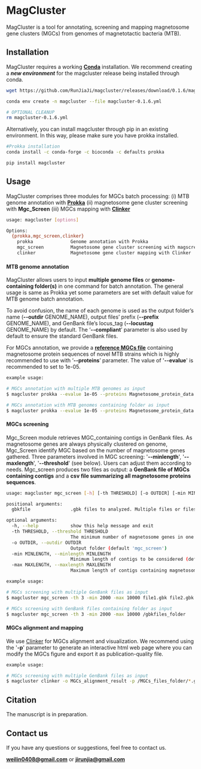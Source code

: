 # MagCluster
MagCluster is a tool for annotating, screening and mapping magnetosome gene clusters (MGCs) from genomes of magnetotactic bacteria (MTB).
## Installation
MagCluster requires a working **[Conda](https://www.anaconda.com/products/individual)** installation.
We recommend creating a ***new environment*** for the magcluster release being installed through conda.
```bash
wget https://github.com/RunJiaJi/magcluster/releases/download/0.1.6/magcluster-0.1.6.yml

conda env create -n magcluster --file magcluster-0.1.6.yml

# OPTIONAL CLEANUP
rm magcluster-0.1.6.yml
```
Alternatively, you can install magcluster through pip in an existing environment. In this way, please make sure you have prokka installed.
```bash
#Prokka installation
conda install -c conda-forge -c bioconda -c defaults prokka
```
```bash
pip install magcluster
```

## Usage
MagCluster comprises three modules for MGCs batch processing: 
(i) MTB genome annotation with **[Prokka](https://github.com/tseemann/prokka)**
(ii) magnetosome gene cluster screening with **Mgc_Screen**
(iii) MGCs mapping with **[Clinker](https://github.com/gamcil/clinker)**


```bash
usage: magcluster [options]

Options:
  {prokka,mgc_screen,clinker}
    prokka              Genome annotation with Prokka
    mgc_screen          Magnetosome gene cluster screening with magscreen
    clinker             Magnetosome gene cluster mapping with Clinker
```
#### MTB genome annotation
MagCluster allows users to input **multiple genome files** or **genome-containing folder(s)** in one command for batch annotation. The general usage is same as Prokka yet some parameters are set with default value for MTB genome batch annotation.

To avoid confusion, the name of each genome is used as the output folder’s name (**--outdir** GENOME_NAME), output files’ prefix (**--prefix** GENOME_NAME), and GenBank file’s locus_tag (**--locustag** GENOME_NAME) by default. The ‘**--compliant**’ parameter is also used by default to ensure the standard GenBank files. 

For MGCs annotation, we provide a **[reference MGCs file](https://github.com/RunJiaJi/magcluster/releases/download/v1.0/Magnetosome_protein_data.fasta.faa)** containing magnetosome protein sequences of novel MTB strains which is highly recommended to use with ‘**--proteins**’ parameter. The value of '**--evalue**' is recommended to set to 1e-05.
```bash
example usage: 

# MGCs annotation with multiple MTB genomes as input
$ magcluster prokka --evalue 1e-05 --proteins Magnetosome_protein_data.fasta MTB_genome1.fasta MTB_genome2.fasta MTB_genome3.fasta

# MGCs annotation with MTB genomes containing folder as input
$ magcluster prokka --evalue 1e-05 --proteins Magnetosome_protein_data.fasta /MTB_genomes_folder
```
#### MGCs screening
Mgc_Screen module retrieves MGC_containing contigs in GenBank files. As magnetosome genes are always physically clustered on genome, Mgc_Screen identify MGC based on the number of magnetosome genes gathered. 
Three parameters involved in MGC screening: '**--minlength**', '**--maxlength**',  '**--threshold**' (see below). Users can adjust them according to needs. 
Mgc_screen produces two files as output: a **GenBank file of MGCs containing contigs** and a **csv file summarizing all magnetosome proteins sequences**.
```bash
usage: magcluster mgc_screen [-h] [-th THRESHOLD] [-o OUTDIR] [-min MINLENGTH] [-max MAXLENGTH] gbkfile [gbkfile ...]

positional arguments:
  gbkfile               .gbk files to analyzed. Multiple files or files-containing folder is acceptable.

optional arguments:
  -h, --help            show this help message and exit
  -th THRESHOLD, --threshold THRESHOLD
                        The minimum number of magnetosome genes in one contig/scaffold to screen (default '2')
  -o OUTDIR, --outdir OUTDIR
                        Output folder (default 'mgc_screen')
  -min MINLENGTH, --minlength MINLENGTH
                        Minimum length of contigs to be considered (default '2000bp')
  -max MAXLENGTH, --maxlength MAXLENGTH
                        Maximum length of contigs containing magnetosome gene (default '10000bp')
```
```bash
example usage: 

# MGCs screening with multiple GenBank files as input
$ magcluster mgc_screen -th 3 -min 2000 -max 10000 file1.gbk file2.gbk file3.gbk

# MGCs screening with GenBank files containing folder as input
$ magcluster mgc_screen -th 3 -min 2000 -max 10000 /gbkfiles_folder
```
#### MGCs alignment and mapping
We use [Clinker](https://github.com/gamcil/clinker) for MGCs alignment and visualization. We recommend using the '**-p**' parameter to generate an interactive html web page where you can modify the MGCs figure and export it as publication-quality file.

```bash
example usage: 

# MGCs screening with multiple GenBank files as input
$ magcluster clinker -o MGCs_alignment_result -p /MGCs_files_folder/*.gbk
```
## Citation
The manuscript is in preparation.

## Contact us
If you have any questions or suggestions, feel free to contact us.

**weilin0408@gmail.com**
or 
**jirunjia@gmail.com**